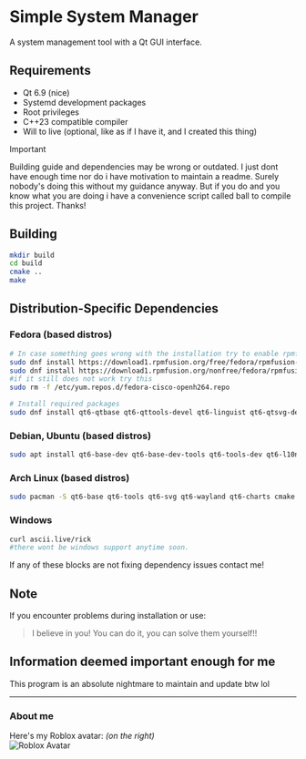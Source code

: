 # Simple System Manager

A system management tool with a Qt GUI interface.

## Requirements
- Qt 6.9 (nice)
- Systemd development packages
- Root privileges
- C++23 compatible compiler
- Will to live (optional, like as if I have it, and I created this thing)


> [!IMPORTANT]
> Building guide and dependencies may be wrong or outdated. I just dont have enough time nor do i have motivation to maintain a readme. Surely nobody's doing this without my guidance anyway. But if you do and you know what you are doing i have a convenience script called ball to compile this project. Thanks!

## Building
```bash
mkdir build
cd build
cmake ..
make
```

## Distribution-Specific Dependencies

### Fedora (based distros)
```bash
# In case something goes wrong with the installation try to enable rpmfusion
sudo dnf install https://download1.rpmfusion.org/free/fedora/rpmfusion-free-release-$(rpm -E %fedora).noarch.rpm
sudo dnf install https://download1.rpmfusion.org/nonfree/fedora/rpmfusion-nonfree-release-$(rpm -E %fedora).noarch.rpm
#if it still does not work try this
sudo rm -f /etc/yum.repos.d/fedora-cisco-openh264.repo

# Install required packages
sudo dnf install qt6-qtbase qt6-qttools-devel qt6-linguist qt6-qtsvg-devel qt6-qtwayland qt6-qtcharts-devel cmake gcc-g++ systemd-devel
```

### Debian, Ubuntu (based distros)
```bash
sudo apt install qt6-base-dev qt6-base-dev-tools qt6-tools-dev qt6-l10n-tools libqt6svg6-dev qt6-qpa-plugins qt6-wayland libqt6charts6-dev libqt6charts6 cmake build-essential libsystemd-dev
```

### Arch Linux (based distros)
```bash
sudo pacman -S qt6-base qt6-tools qt6-svg qt6-wayland qt6-charts cmake base-devel systemd
```

### Windows
```bash
curl ascii.live/rick
#there wont be windows support anytime soon.
```

If any of these blocks are not fixing dependency issues contact me!

## Note
If you encounter problems during installation or use:
> I believe in you! You can do it, you can solve them yourself!!

## Information deemed important enough for me
This program is an absolute nightmare to maintain and update btw lol

---

### About me
Here's my Roblox avatar: *(on the right)*  
![Roblox Avatar](https://i.imgur.com/bW3nmVZ.png)

